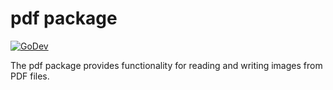 # pdf package

[![GoDev](https://img.shields.io/static/v1?label=godev&message=reference&color=00add8)](https://pkg.go.dev/github.com/sunshineplan/pdf)

The pdf package provides functionality for reading and writing images from PDF files.
